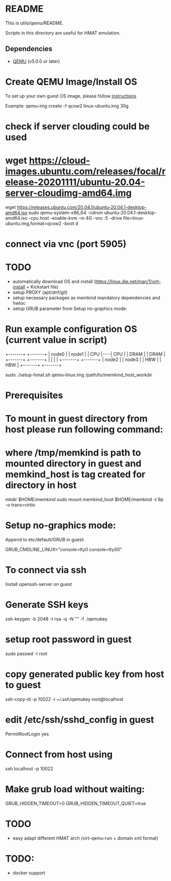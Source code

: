 # **README**

This is utils/qemu/README.

Scripts in this directory are useful for HMAT emulation.

## Dependencies

- [QEMU](https://www.qemu.org/download/#source) (v5.0.0 or later)

# Create QEMU Image/Install OS
To set up your own guest OS image, please follow [instructions](https://en.wikibooks.org/wiki/QEMU/Images#Creating_an_image)

Example:
qemu-img create -f qcow2 linux-ubuntu.img 30g
# check if server clouding could be used
# wget https://cloud-images.ubuntu.com/releases/focal/release-20201111/ubuntu-20.04-server-cloudimg-amd64.img
wget https://releases.ubuntu.com/20.04.1/ubuntu-20.04.1-desktop-amd64.iso
sudo qemu-system-x86_64 -cdrom ubuntu-20.04.1-desktop-amd64.iso -cpu host -enable-kvm -m 4G -vnc :5 -drive file=linux-ubuntu.img,format=qcow2 -boot d
# connect via vnc (port 5905)
# TODO
- automatically download OS and install (https://linux.die.net/man/1/virt-install + Kickstart file)
- setup PROXY (apt/dnf/git)
- setup necessary packages as memkind mandatory dependencies and hwloc
- setup GRUB parameter from Setup no-graphics mode:

# Run example configuration OS (current value in script)

+-------+    +-------+
| node0 |    | node1 |
| CPU   |----| CPU   |
| DRAM  |    | DRAM  |
+-------+    +-------+
    |            |
    |            |
+-------+    +-------+
| node2 |    | node3 |
|  HBW  |    |  HBW  |
+-------+    +-------+

sudo ./setup-hmat.sh qemu-linux.img /path/to/memkind_host_workdir


# Prerequisites
# To mount in guest directory from host please run following command:

# where /tmp/memkind is path to mounted directory in guest and memkind_host is tag created for directory in host
mkdir $HOME/memkind
sudo mount memkind_host $HOME/memkind -t 9p -o trans=virtio

# Setup no-graphics mode:
Append to etc/default/GRUB in guest:

GRUB_CMDLINE_LINUX="console=tty0 console=ttyS0"

# To connect via ssh
Install openssh-server on guest
# Generate SSH keys
ssh-keygen -b 2048 -t rsa -q -N "" -f ./qemukey
# setup root password in guest
sudo passwd -l root

# copy generated public key from host to guest
ssh-copy-id -p 10022 -i ~/.ssh/qemukey root@localhost

# edit /etc/ssh/sshd_config in guest
PermitRootLogin yes

# Connect from host using
ssh localhost -p 10022
# Make grub load without waiting:

GRUB_HIDDEN_TIMEOUT=0
GRUB_HIDDEN_TIMEOUT_QUIET=true

# TODO
- easy adapt different HMAT arch (virt-qemu-run + domain xml format)



# TODO:
- docker support